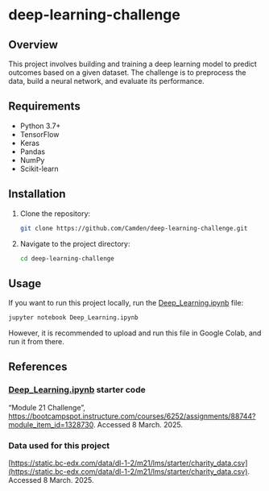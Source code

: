 # deep-learning-challenge

## Overview
This project involves building and training a deep learning model to predict outcomes based on a given dataset. The challenge is to preprocess the data, build a neural network, and evaluate its performance.

## Requirements
- Python 3.7+
- TensorFlow
- Keras
- Pandas
- NumPy
- Scikit-learn

## Installation
1. Clone the repository:
    ```bash
    git clone https://github.com/Camden/deep-learning-challenge.git
    ```
2. Navigate to the project directory:
    ```bash
    cd deep-learning-challenge
    ```

## Usage
If you want to run this project locally, run the [Deep_Learning.ipynb](/Deep_Learning.ipynb) file:
```bash
jupyter notebook Deep_Learning.ipynb
```
However, it is recommended to upload and run this file in Google Colab, and run it from there.

## References
### [Deep_Learning.ipynb](Deep_Learning.ipynb) starter code
“Module 21 Challenge”, https://bootcampspot.instructure.com/courses/6252/assignments/88744?module_item_id=1328730. Accessed 8 March. 2025.
### Data used for this project
[https://static.bc-edx.com/data/dl-1-2/m21/lms/starter/charity_data.csv](https://static.bc-edx.com/data/dl-1-2/m21/lms/starter/charity_data.csv). Accessed 8 March. 2025.